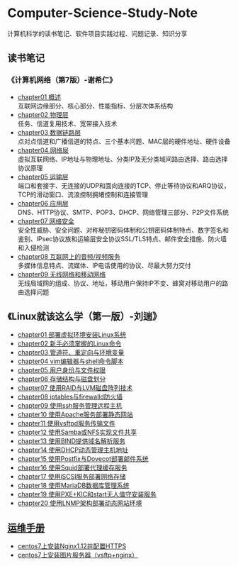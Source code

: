 # Computer-Science-Study-Note
计算机科学的读书笔记、软件项目实践过程、问题记录、知识分享

## 读书笔记

### 《计算机网络（第7版）-谢希仁》

- [chapter01 概述](https://github.com/zeanzai/Computer-Science-Study-Note/blob/master/computer-network/chapter01-overview.markdown)  
  互联网边缘部分、核心部分、性能指标、分层次体系结构
- [chapter02 物理层](https://github.com/zeanzai/Computer-Science-Study-Note/blob/master/computer-network/chapter02-physical-layer.markdown)  
  任务、信道复用技术、宽带接入技术
- [chapter03 数据链路层](https://github.com/zeanzai/Computer-Science-Study-Note/blob/master/computer-network/chapter03-data-link-layer.markdown)  
  点对点信道和广播信道的特点、三个基本问题、MAC层的硬件地址、硬件设备
- [chapter04 网络层](https://github.com/zeanzai/Computer-Science-Study-Note/blob/master/computer-network/chapter04-network-layer.markdown)  
  虚拟互联网络、IP地址与物理地址、分类IP及无分类域间路由选择、路由选择协议原理
- [chapter05 运输层](https://github.com/zeanzai/Computer-Science-Study-Note/blob/master/computer-network/chapter05-transport-layer.markdown)  
  端口和套接字、无连接的UDP和面向连接的TCP、停止等待协议和ARQ协议，TCP的滑动窗口、流浪控制拥堵控制和连接管理
- [chapter06 应用层](https://github.com/zeanzai/Computer-Science-Study-Note/blob/master/computer-network/chapter06-application-layer.markdown)  
  DNS、HTTP协议、SMTP、POP3、DHCP、网络管理三部分、P2P文件系统
- [chapter07 网络安全](https://github.com/zeanzai/Computer-Science-Study-Note/blob/master/computer-network/chapter07-network-security.markdown)  
  安全性威胁、安全问题、对称秘钥密码体制和公钥密码体制特点、数字签名和鉴别、IPsec协议族和运输层安全协议SSL/TLS特点、邮件安全措施、防火墙和入侵检测
- [chapter08 互联网上的音频/视频服务](https://github.com/zeanzai/Computer-Science-Study-Note/blob/master/computer-network/chapter08-vedio.markdown)  
  多媒体信息特点、流媒体、IP电话使用的协议、尽最大努力交付
- [chapter09 无线网络和移动网络](https://github.com/zeanzai/Computer-Science-Study-Note/blob/master/computer-network/chapter09-wifi-wireless.markdown)  
  无线局域网的组成、协议、地址，移动用户保持IP不变、蜂窝对移动用户的路由选择问题

## 《Linux就该这么学（第一版）-刘遄》

- [chapter01 部署虚拟环境安装Linux系统](https://github.com/zeanzai/Computer-Science-Study-Note/blob/master/linux-probe/chapter01.markdown)
- [chapter02 新手必须掌握的Linux命令](https://github.com/zeanzai/Computer-Science-Study-Note/blob/master/linux-probe/chapter02.markdown)
- [chapter03 管道符、重定向与环境变量](https://github.com/zeanzai/Computer-Science-Study-Note/blob/master/linux-probe/chapter03.markdown)
- [chapter04 vim编辑器与shell命令脚本](https://github.com/zeanzai/Computer-Science-Study-Note/blob/master/linux-probe/chapter04.markdown)
- [chapter05 用户身份与文件权限](https://github.com/zeanzai/Computer-Science-Study-Note/blob/master/linux-probe/chapter05.markdown)
- [chapter06 存储结构与磁盘划分](https://github.com/zeanzai/Computer-Science-Study-Note/blob/master/linux-probe/chapter06.markdown)
- [chapter07 使用RAID与LVM磁盘阵列技术](https://github.com/zeanzai/Computer-Science-Study-Note/blob/master/linux-probe/chapter07.markdown)
- [chapter08 iptables与firewalld防火墙](https://github.com/zeanzai/Computer-Science-Study-Note/blob/master/linux-probe/chapter08.markdown)
- [chapter09 使用ssh服务管理远程主机](https://github.com/zeanzai/Computer-Science-Study-Note/blob/master/linux-probe/chapter09.markdown)
- [chapter10 使用Apache服务部署静态网站](https://github.com/zeanzai/Computer-Science-Study-Note/blob/master/linux-probe/chapter10.markdown)
- [chapter11 使用vsftpd服务传输文件](https://github.com/zeanzai/Computer-Science-Study-Note/blob/master/linux-probe/chapter11.markdown)
- [chapter12 使用Samba或NFS实现文件共享](https://github.com/zeanzai/Computer-Science-Study-Note/blob/master/linux-probe/chapter12.markdown)
- [chapter13 使用BIND提供域名解析服务](https://github.com/zeanzai/Computer-Science-Study-Note/blob/master/linux-probe/chapter13.markdown)
- [chapter14 使用DHCP动态管理主机地址](https://github.com/zeanzai/Computer-Science-Study-Note/blob/master/linux-probe/chapter14.markdown)
- [chapter15 使用Postfix与Dovecot部署邮件系统](https://github.com/zeanzai/Computer-Science-Study-Note/blob/master/linux-probe/chapter15.markdown)
- [chapter16 使用Squid部署代理缓存服务](https://github.com/zeanzai/Computer-Science-Study-Note/blob/master/linux-probe/chapter16.markdown)
- [chapter17 使用iSCSI服务部署网络存储](https://github.com/zeanzai/Computer-Science-Study-Note/blob/master/linux-probe/chapter17.markdown)
- [chapter18 使用MariaDB数据库管理系统](https://github.com/zeanzai/Computer-Science-Study-Note/blob/master/linux-probe/chapter18.markdown)
- [chapter19 使用PXE+KIC和start无人值守安装服务](https://github.com/zeanzai/Computer-Science-Study-Note/blob/master/linux-probe/chapter19.markdown)
- [chapter20 使用LNMP架构部署动态网站环境](https://github.com/zeanzai/Computer-Science-Study-Note/blob/master/linux-probe/chapter20.markdown)



## [运维手册](https://github.com/zeanzai/Computer-Science-Study-Note/blob/master/operation/README.md)

- [centos7上安装Nginx1.12并配置HTTPS](https://github.com/zeanzai/Computer-Science-Study-Note/blob/master/operation/install-nginx-and-config-https.md)
- [centos7上安装图片服务器（vsftp+nginx）](https://github.com/zeanzai/Computer-Science-Study-Note/blob/master/operation/install-image-sever.md)

